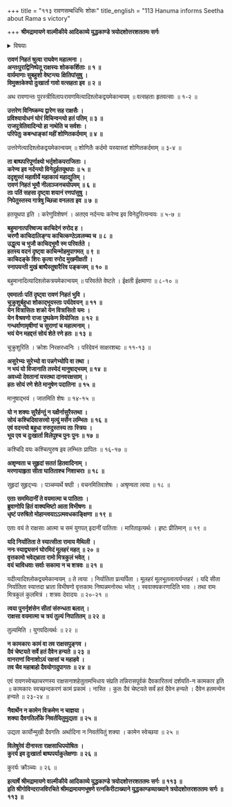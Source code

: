 +++
title = "११३ रावणसम्बधिभिः शोकः"
title_english = "113 Hanuma informs Seetha about Rama s victory"

+++
**श्रीमद्रामायणे वाल्मीकीये आदिकाव्ये युद्धकाण्डे त्रयोदशोत्तरशततमः सर्गः**


<details><summary>विषयाः</summary>

रावणान्तः पुराङ्गनाभीरणाङ्गणमेत्य तदङ्गपरिष्वङ्गेणबहुधाविलापः ॥ १ ॥

</details>




**रावणं निहतं श्रुत्वा राघवेण महात्मना ।  
अन्तःपुराद्विनिष्पेतू राक्षस्यः शोककर्शिताः ॥ १ ॥  
वार्यमाणाः सुबहुशो वेष्टन्त्यः क्षितिपांसुषु ।  
विमुक्तकेश्यो दुःखार्ता गावो वत्सहता इव ॥ २ ॥**

अथ रावणान्तः पुरस्त्रीविलापःरावणमित्यादिश्लोकद्वयमेकान्वयम् ॥ वत्सहताः हृतवत्साः ॥ १-२ ॥



**उत्तरेण विनिष्क्रम्य द्वारेण सह राक्षसैः ।  
प्रविश्यायोधनं घोरं विचिन्वन्त्यो हतं पतिम् ॥ ३ ॥  
राजपुत्रेतिवादिन्यो हा नाथेति च सर्वशः ।  
परिपेतुः कबन्धाङ्कां महीं शोणितकर्दमाम् ॥ ४ ॥**

उत्तरेणेत्यादिश्लोकद्वयमेकान्वयम् ॥ शोणितैः कर्दमो यस्यास्तां शोणितकर्दमाम् ॥ ३-४ ॥



**ता बाष्पपरिपूर्णाक्ष्यो भर्तृशोकपराजिताः ।  
करेण्व इव नर्दन्त्यो विनेदुर्हतयूथपाः ॥ ५ ॥  
ददृशुस्तं महावीर्ये महाकायं महाद्युतिम् ।  
रावणं निहतं भूमौ नीलाञ्जनचयोपमम् ॥ ६ ॥  
ताः पतिं सहसा दृष्ट्वा शयानं रणपांसुषु ।  
निपेतुस्तस्य गात्रेषु च्छिन्ना वनलता इव ॥ ७ ॥**

हतयूथपा इति । करेणुविशेषणं । अतएव नर्दन्त्यः करेण्व इव विनेदुरित्यन्वयः ॥ ५-७ ॥



**बहुमानात्परिष्वज्य काचिदेनं रुरोद ह ।  
चरणौ काचिदालिङ्ग्य काचित्कण्ठेऽवलम्ब्य च ॥ ८ ॥  
उद्धृत्य च भुजौ काचिद्भूमौ स्म परिवर्तते ।  
हतस्य वदनं दृष्ट्वा काचिन्मोहमुपागमत् ॥ ९ ॥  
काचिदङ्के शिरः कृत्वा रुरोद मुखमीक्षती ।  
स्नापयन्ती मुखं बाष्पैस्तुषारैरिव पङ्कजम् ॥ १० ॥**

बहुमानादित्यादिश्लोकत्रयमेकान्वयम् ॥ परिवर्तते वेष्टते । ईक्षती ईक्षमाणा ॥ ८-१० ॥



**एवमार्ताः पतिं दृष्ट्वा रावणं निहतं भुवि ।  
चुक्रुशुर्बहुधा शोकाद्भूयस्ताः पर्यदेवयन् ॥ ११ ॥  
येन वित्रासितः शक्रो येन वित्रासितो यमः ।  
येन वैश्रवणो राजा पुष्पकेण वियोजितः ॥ १२ ॥  
गन्धर्वाणामृषीणां च सुराणां च महात्मनाम् ।  
भयं येन महद्दत्तं सोयं शेते रणे हतः ॥ १३ ॥**

चुक्रुशुरिति । क्रोशः निरक्षरध्वनिः । परिदेवनं साक्षरशब्दः ॥ ११-१३ ॥



**असुरेभ्यः सुरेभ्यो वा पन्नगेभ्योपि वा तथा ।  
न भयं यो विजानाति तस्येदं मानुषाद्भयम् ॥ १४ ॥  
अवध्यो देवतानां यस्तथा दानवरक्षसाम् ।  
हतः सोयं रणे शेते मानुषेण पदातिना ॥ १५ ॥**

मानुषाद्भयं । जातमिति शेषः ॥ १४-१५ ॥



**यो न शक्यः सुरैर्हन्तुं न यक्षैर्नासुरैस्तथा ।  
सोयं कश्चिदिवासत्त्वो मृत्युं मर्सेन लम्भितः ॥ १६ ॥  
एवं वदन्त्यो बहुधा रुरुदुस्तस्य ताः स्त्रियः ।  
भूय एव च दुःखार्ता विलेपुश्च पुनः पुनः ॥ १७ ॥**

कश्चिदि वयः कश्चित्पुरुष इव लम्भितः प्रापितः ॥ १६-१७ ॥



**अशृण्वता च सुहृदां सततं हितवादिनाम् ।  
मरणायाहृता सीता घातिताश्च निशाचराः ॥ १८ ॥**

सुहृदां सुहृद्भ्यः । पञ्चम्यर्थे षष्ठी । वचनमितिवाशेषः । अश्रृण्वता त्वया ॥ १८ ॥



**एताः सममिदानीं ते वयमात्मा च पातिताः ।  
ब्रुवाणोपि हितं वाक्यमिष्टो आता विभीषणः ॥  
धृष्टं परुषितो मोहान्त्वयाऽऽत्मवधकाङ्क्षिणा ॥ १९ ॥**

एताः वयं ते राक्षसाः आत्मा च समं युगपत् इदानीं पातिताः । मारिताइत्यर्थः । इष्टः प्रीतिमान् ॥ १९ ॥



**यदि निर्यातिता ते स्यात्सीता रामाय मैथिली ।  
ननः स्याद्व्यसनं घोरमिदं मूलहरं महत् ॥ २० ॥  
वृत्तकामो भवेद्भ्राता रामो मित्रकुलं भवेत् ।  
वयं चाविधवाः सर्वाः सकामा न च शत्रवः ॥ २१ ॥**

यदीत्यादिश्लोकद्वयमेकान्वयम् ॥ ते त्वया । निर्यातिता प्रत्यर्पिता । मूलहरं मूलभूतत्वत्पर्यन्तहरं । यदि सीता निर्यातिता स्यात्तदा भ्राता विभीषणो वृत्तकामः निष्पन्नमनोरथः भवेत् । स्ववाक्यकरणादिति भावः । तथा रामः मित्रकुलं कुलमित्रं । शत्रवः देवादयः ॥ २०-२१ ॥



**त्वया पुनर्नृशंसेन सीतां संरुन्धता बलात् ।  
राक्षसा वयमात्मा च त्रयं तुल्यं निपातितम् ॥ २२ ॥**

तुल्यमिति । युगपदित्यर्थः ॥ २२ ॥



**न कामकारः कामं वा तव राक्षसपुङ्गव ।  
दैवं चेष्टयते सर्वे हतं दैवेन हन्यते ॥ २३ ॥  
वानराणां विनाशोऽयं रक्षसां च महाहवे ।  
तव चैव महाबाहो दैवयोगादुपागतः ॥ २४ ॥**

एवं रावणस्वेच्छाचरणस्य राक्षसनाशहेतुतामभिधाय संप्रति तन्निरासपूर्वकं दैवकारितत्वं दर्शयति-न कामकार इति ॥ कामकारः स्वच्छन्दकरणं कामं प्रकामं । नास्ति । कुतः दैवं चेष्टयते सर्वं हतं दैवेन हन्यते । दैवेन हतमन्येन हन्यते ॥ २३-२४ ॥



**नैवार्थेन न कामेन विक्रमेण न चाज्ञया ।  
शक्या दैवगतिर्लोके निवर्तयितुमुद्यता ॥ २५ ॥**

उद्यता कार्योन्मुखी दैवगतिः अर्थादिना न निवर्तयितुं शक्या । कामेन स्वेच्छया ॥ २५ ॥



**विलेषुरेवं दीनास्ता राक्षसाधिपयोषितः ।  
कुरर्य इव दुःखार्ता बाष्पपर्याकुलेक्षणाः ॥ २६ ॥**

कुरर्यः क्रौञ्च्यः ॥ २६ ॥



**इत्यार्षे श्रीमद्रामायणे वाल्मीकीये आदिकाव्ये युद्धकाण्डे त्रयोदशोत्तरशततमः सर्गः ॥ ११३ ॥  
इति श्रीगोविन्दराजविरचिते श्रीमद्रामायणभूषणे रत्नकिरीटाख्याने युद्धकाण्डव्याख्याने त्रयोदशोत्तरशततमः सर्गः ॥ ११३ ॥**
